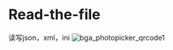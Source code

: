# Read-the-file
读写json，xml，ini
![bga_photopicker_qrcode1](https://gcore.jsdelivr.net/gh/zt2001/Read-the-file@master/%E6%96%87%E4%BB%B6%E8%AF%BB%E5%86%99/2022-08-08%20174739.png)
